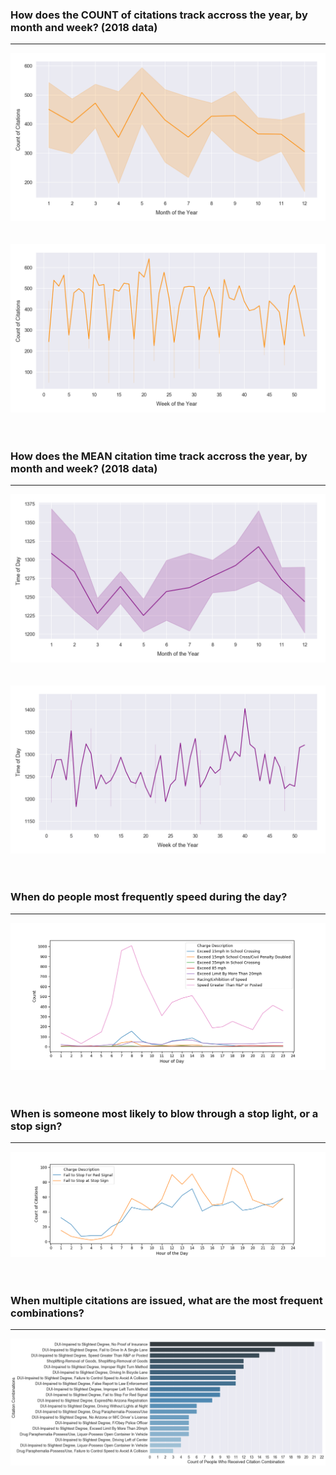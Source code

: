 


### How does the COUNT of citations track accross the year, by month and week? (2018 data)
___
![](https://github.com/mrkjhsn/City-of-Scottsdale-Citations/blob/master/visualizations/count_month_of_the_year.png)
<br/>
<br/>
<br/>
![](https://github.com/mrkjhsn/City-of-Scottsdale-Citations/blob/master/visualizations/count_week_of_the_year.png)
<br/>
<br/>
<br/>
### How does the MEAN citation time track accross the year, by month and week? (2018 data)
___
![](https://github.com/mrkjhsn/City-of-Scottsdale-Citations/blob/master/visualizations/mean_month_of_the_year.png)
<br/>
<br/>
<br/>
![](https://github.com/mrkjhsn/City-of-Scottsdale-Citations/blob/master/visualizations/mean_week_of_the_year.png)
<br/>
<br/>
<br/>



### When do people most frequently speed during the day?
___
![](https://github.com/mrkjhsn/City-of-Scottsdale-Citations/blob/master/visualizations/Speeding%20Citations%20Throughout%20the%20Day.png)
<br/>
<br/>
<br/>
### When is someone most likely to blow through a stop light, or a stop sign?
___
![](https://github.com/mrkjhsn/City-of-Scottsdale-Citations/blob/master/visualizations/Failure%20to%20Stop%20Citations%20Throughout%20the%20Day.png)
<br/>
<br/>
<br/>
### When multiple citations are issued, what are the most frequent combinations?
___
![](https://github.com/mrkjhsn/City-of-Scottsdale-Citations/blob/master/visualizations/Multiple%20Citation%20Combinations.png)  
<br/>

